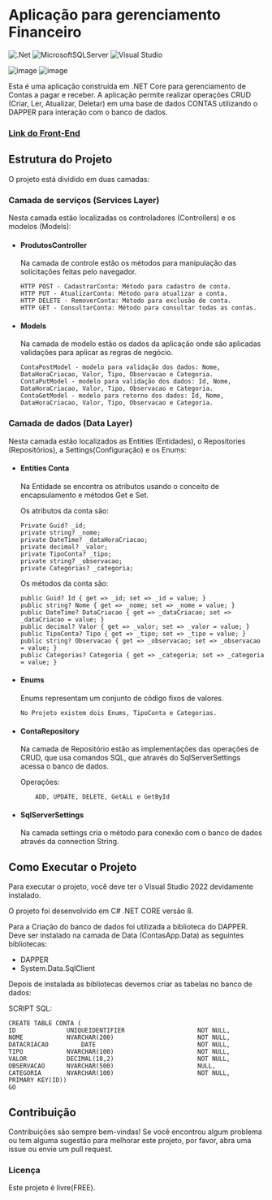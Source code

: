 <h1>Aplicação para gerenciamento Financeiro</h1>

![.Net](https://img.shields.io/badge/.NET-5C2D91?style=for-the-badge&logo=.net&logoColor=white) ![MicrosoftSQLServer](https://img.shields.io/badge/Microsoft%20SQL%20Server-CC2927?style=for-the-badge&logo=microsoft%20sql%20server&logoColor=white) ![Visual Studio](https://img.shields.io/badge/Visual%20Studio-5C2D91.svg?style=for-the-badge&logo=visual-studio&logoColor=white)

![image](https://img.shields.io/badge/Feito_em-.NET_CORE-ffbc00)
![image](https://img.shields.io/badge/Version-8-ffbc00)

<p>Esta é uma aplicação construída em .NET Core para gerenciamento de Contas a pagar e receber. A aplicação permite realizar operações CRUD (Criar, Ler, Atualizar, Deletar) em uma base de dados CONTAS utilizando o DAPPER para interação com o banco de dados.</p>
<h3><a href="https://github.com/Felipe-Amorim-Dev/ContasWeb">Link do Front-End</a></h3>

<h2>Estrutura do Projeto</h2>

<p>O projeto está dividido em duas camadas:</p>

<h3>Camada de serviços (Services Layer)</h3>
<p>Nesta camada estão localizadas os controladores (Controllers) e os modelos (Models):</p>

<ul>
<li><h4>ProdutosController</h4>
    Na camada de controle estão os métodos para manipulação das solicitações feitas pelo navegador.
    
    HTTP POST - CadastrarConta: Método para cadastro de conta.
    HTTP PUT - AtualizarConta: Método para atualizar a conta.
    HTTP DELETE - RemoverConta: Método para exclusão de conta.
    HTTP GET - ConsultarConta: Método para consultar todas as contas.    
</li>

<li><h4>Models</h4>
    Na camada de modelo estão os dados da aplicação onde são aplicadas validações para aplicar as regras de negócio.

    ContaPostModel - modelo para validação dos dados: Nome, DataHoraCriacao, Valor, Tipo, Observacao e Categoria.
    ContaPutModel - modelo para validação dos dados: Id, Nome, DataHoraCriacao, Valor, Tipo, Observacao e Categoria.
    ContaGetModel - modelo para retorno dos dados: Id, Nome, DataHoraCriacao, Valor, Tipo, Observacao e Categoria.
</li>
</ul>

<h3>Camada de dados (Data Layer)</h3>
<p>Nesta camada estão localizados as Entities (Entidades), o Repositories (Repositórios), a Settings(Configuração) e os Enums:</p>


<ul>
<li><h4>Entities Conta</h4>

Na Entidade se encontra os atributos usando o conceito de encapsulamento e métodos Get e Set.

Os atributos da conta são:

    Private Guid? _id;
    private string? _nome;
    private DateTime? _dataHoraCriacao;
    private decimal? _valor;
    private TipoConta? _tipo;
    private string? _observacao;
    private Categorias? _categoria;
    
Os métodos da conta são:

    public Guid? Id { get => _id; set => _id = value; }
    public string? Nome { get => _nome; set => _nome = value; }
    public DateTime? DataCriacao { get => _dataCriacao; set => _dataCriacao = value; }
    public decimal? Valor { get => _valor; set => _valor = value; }
    public TipoConta? Tipo { get => _tipo; set => _tipo = value; }
    public string? Observacao { get => _observacao; set => _observacao = value; }        
    public Categorias? Categoria { get => _categoria; set => _categoria = value; }  
</li>

<li><h4>Enums</h4>
    Enums representam um conjunto de código fixos de valores.

    No Projeto existem dois Enums, TipoConta e Categorias.    
</li>

<li><h4>ContaRepository</h4>
    Na camada de Repositório estão as implementações das operações de CRUD, que usa comandos SQL, que através do SqlServerSettings acessa o banco de dados.    

Operações: 

        ADD, UPDATE, DELETE, GetALL e GetById
    
</li>

<li><h4>SqlServerSettings</h4>
    Na camada settings cria o método para conexão com o banco de dados através da connection String.
    
</li>
</ul>


<h2>Como Executar o Projeto</h2>
<p>Para executar o projeto, você deve ter o Visual Studio 2022 devidamente instalado.</p>
<p>O projeto foi desenvolvido em C# .NET CORE versão 8.</p>
<p>
Para a Criação do banco de dados foi utilizada a biblioteca do DAPPER.
Deve ser instalado na camada de Data (ContasApp.Data) as seguintes bibliotecas:
<ul>
<li>
DAPPER
</li>
<li>
System.Data.SqlClient
</li>
</ul>
</p>

Depois de instalada as bibliotecas devemos criar as tabelas no banco de dados:

SCRIPT SQL:

    CREATE TABLE CONTA (
    ID		        UNIQUEIDENTIFIER					NOT NULL,
    NOME			NVARCHAR(200)						NOT NULL,
    DATACRIACAO	        DATE							NOT NULL,
    TIPO			NVARCHAR(100)						NOT NULL,
    VALOR			DECIMAL(18,2)						NOT NULL,
    OBSERVACAO		NVARCHAR(500)						NULL,
    CATEGORIA		NVARCHAR(100)						NOT NULL,
    PRIMARY KEY(ID))
    GO


<h2>Contribuição</h2>

Contribuições são sempre bem-vindas! Se você encontrou algum problema ou tem alguma sugestão para melhorar este projeto, por favor, abra uma issue ou envie um pull request.

<h3>Licença</h3>

<p>Este projeto é livre(FREE).</p>
